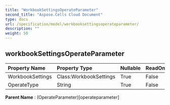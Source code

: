 ```yaml
---
title: "WorkbookSettingsOperateParameter"
second_title: "Aspose.Cells Cloud Document"
type: docs
url: /specification/model/workbooksettingsoperateparameter/
description: ""
weight: 50
---
```


## **workbookSettingsOperateParameter**

 

| Property Name | Property Type | Nullable |  ReadOnly | DefaultValue | Description | 
| :- | :- | :- |:- |  :- | :- |
| WorkbookSettings | Class:WorkbookSettings | True |  False |  |  |  
| OperateType | String | True |  False |  |  |  

**Parent Name** : (OperateParameter)[operateparameter]


